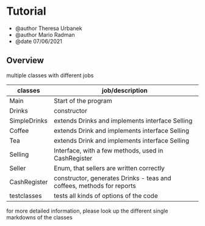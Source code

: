 # Tutorial #

- @author Theresa Urbanek
- @author Mario Radman
- @date 07/06/2021

## Overview ##

multiple classes with different jobs

|classes|job/description|
|---|---|
|Main|Start of the program|
|Drinks|constructor|
|SimpleDrinks|extends Drinks and implements interface Selling|
|Coffee|extends Drink and implements interface Selling|
|Tea|extends Drink and implements interface Selling|
|Selling|Interface, with a few methods, used in CashRegister|
|Seller|Enum, that sellers are written correctly|
|CashRegister|constructor, generates Drinks - teas and coffees, methods for reports|
|testclasses|tests all kinds of options of the code|

for more detailed information, please look up the different single markdowns of the classes

    